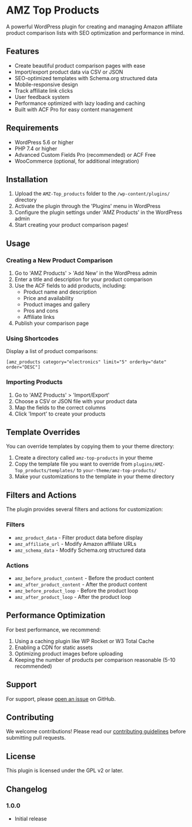 # AMZ Top Products

A powerful WordPress plugin for creating and managing Amazon affiliate product comparison lists with SEO optimization and performance in mind.

## Features

- Create beautiful product comparison pages with ease
- Import/export product data via CSV or JSON
- SEO-optimized templates with Schema.org structured data
- Mobile-responsive design
- Track affiliate link clicks
- User feedback system
- Performance optimized with lazy loading and caching
- Built with ACF Pro for easy content management

## Requirements

- WordPress 5.6 or higher
- PHP 7.4 or higher
- Advanced Custom Fields Pro (recommended) or ACF Free
- WooCommerce (optional, for additional integration)

## Installation

1. Upload the `AMZ-Top_products` folder to the `/wp-content/plugins/` directory
2. Activate the plugin through the 'Plugins' menu in WordPress
3. Configure the plugin settings under 'AMZ Products' in the WordPress admin
4. Start creating your product comparison pages!

## Usage

### Creating a New Product Comparison

1. Go to 'AMZ Products' > 'Add New' in the WordPress admin
2. Enter a title and description for your product comparison
3. Use the ACF fields to add products, including:
   - Product name and description
   - Price and availability
   - Product images and gallery
   - Pros and cons
   - Affiliate links
4. Publish your comparison page

### Using Shortcodes

Display a list of product comparisons:

```
[amz_products category="electronics" limit="5" orderby="date" order="DESC"]
```

### Importing Products

1. Go to 'AMZ Products' > 'Import/Export'
2. Choose a CSV or JSON file with your product data
3. Map the fields to the correct columns
4. Click 'Import' to create your products

## Template Overrides

You can override templates by copying them to your theme directory:

1. Create a directory called `amz-top-products` in your theme
2. Copy the template file you want to override from `plugins/AMZ-Top_products/templates/` to `your-theme/amz-top-products/`
3. Make your customizations to the template in your theme directory

## Filters and Actions

The plugin provides several filters and actions for customization:

### Filters

- `amz_product_data` - Filter product data before display
- `amz_affiliate_url` - Modify Amazon affiliate URLs
- `amz_schema_data` - Modify Schema.org structured data

### Actions

- `amz_before_product_content` - Before the product content
- `amz_after_product_content` - After the product content
- `amz_before_product_loop` - Before the product loop
- `amz_after_product_loop` - After the product loop

## Performance Optimization

For best performance, we recommend:

1. Using a caching plugin like WP Rocket or W3 Total Cache
2. Enabling a CDN for static assets
3. Optimizing product images before uploading
4. Keeping the number of products per comparison reasonable (5-10 recommended)

## Support

For support, please [open an issue](https://github.com/yourusername/amz-top-products/issues) on GitHub.

## Contributing

We welcome contributions! Please read our [contributing guidelines](CONTRIBUTING.md) before submitting pull requests.

## License

This plugin is licensed under the GPL v2 or later.

## Changelog

### 1.0.0
* Initial release
